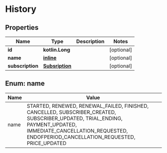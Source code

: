 
# History

## Properties
Name | Type | Description | Notes
------------ | ------------- | ------------- | -------------
**id** | **kotlin.Long** |  |  [optional]
**name** | [**inline**](#NameEnum) |  |  [optional]
**subscription** | [**Subsription**](Subsription.md) |  |  [optional]


<a name="NameEnum"></a>
## Enum: name
Name | Value
---- | -----
name | STARTED, RENEWED, RENEWAL_FAILED, FINISHED, CANCELLED, SUBSCRIBER_CREATED, SUBSCRIBER_UPDATED, TRIAL_ENDING, PAYMENT_UPDATED, IMMEDIATE_CANCELLATION_REQUESTED, ENDOFPERIOD_CANCELLATION_REQUESTED, PRICE_UPDATED



